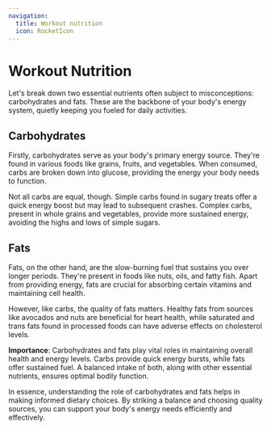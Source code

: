 ```yaml
---
navigation:
  title: Workout nutrition
  icon: RocketIcon
---
```


# Workout Nutrition

Let's break down two essential nutrients often subject to misconceptions: carbohydrates and fats. These are the backbone of your body's energy system, quietly keeping you fueled for daily activities.

## **Carbohydrates**

Firstly, carbohydrates serve as your body's primary energy source. They're found in various foods like grains, fruits, and vegetables. When consumed, carbs are broken down into glucose, providing the energy your body needs to function.

Not all carbs are equal, though. Simple carbs found in sugary treats offer a quick energy boost but may lead to subsequent crashes. Complex carbs, present in whole grains and vegetables, provide more sustained energy, avoiding the highs and lows of simple sugars.

## **Fats**

Fats, on the other hand, are the slow-burning fuel that sustains you over longer periods. They're present in foods like nuts, oils, and fatty fish. Apart from providing energy, fats are crucial for absorbing certain vitamins and maintaining cell health.

However, like carbs, the quality of fats matters. Healthy fats from sources like avocados and nuts are beneficial for heart health, while saturated and trans fats found in processed foods can have adverse effects on cholesterol levels.

**Importance**: Carbohydrates and fats play vital roles in maintaining overall health and energy levels. Carbs provide quick energy bursts, while fats offer sustained fuel. A balanced intake of both, along with other essential nutrients, ensures optimal bodily function.

In essence, understanding the role of carbohydrates and fats helps in making informed dietary choices. By striking a balance and choosing quality sources, you can support your body's energy needs efficiently and effectively.
